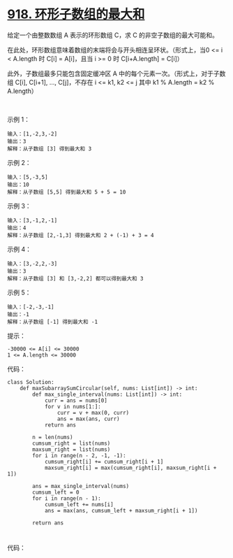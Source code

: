 # [918. 环形子数组的最大和](https://leetcode-cn.com/problems/maximum-sum-circular-subarray/)

给定一个由整数数组 A 表示的环形数组 C，求 C 的非空子数组的最大可能和。

在此处，环形数组意味着数组的末端将会与开头相连呈环状。（形式上，当0 <= i < A.length 时 C[i] = A[i]，且当 i >= 0 时 C[i+A.length] = C[i]）

此外，子数组最多只能包含固定缓冲区 A 中的每个元素一次。（形式上，对于子数组 C[i], C[i+1], ..., C[j]，不存在 i <= k1, k2 <= j 其中 k1 % A.length = k2 % A.length）

 

示例 1：
```
输入：[1,-2,3,-2]
输出：3
解释：从子数组 [3] 得到最大和 3
```
示例 2：
```
输入：[5,-3,5]
输出：10
解释：从子数组 [5,5] 得到最大和 5 + 5 = 10
```
示例 3：
```
输入：[3,-1,2,-1]
输出：4
解释：从子数组 [2,-1,3] 得到最大和 2 + (-1) + 3 = 4
```
示例 4：
```
输入：[3,-2,2,-3]
输出：3
解释：从子数组 [3] 和 [3,-2,2] 都可以得到最大和 3
```
示例 5：
```
输入：[-2,-3,-1]
输出：-1
解释：从子数组 [-1] 得到最大和 -1
```

提示：
```
-30000 <= A[i] <= 30000
1 <= A.length <= 30000
```

代码：
```python3
class Solution:
    def maxSubarraySumCircular(self, nums: List[int]) -> int:
        def max_single_interval(nums: List[int]) -> int:
            curr = ans = nums[0]
            for v in nums[1:]:
                curr = v + max(0, curr)
                ans = max(ans, curr)
            return ans

        n = len(nums)
        cumsum_right = list(nums)
        maxsum_right = list(nums)
        for i in range(n - 2, -1, -1):
            cumsum_right[i] += cumsum_right[i + 1]
            maxsum_right[i] = max(cumsum_right[i], maxsum_right[i + 1])

        ans = max_single_interval(nums)
        cumsum_left = 0
        for i in range(n - 1):
            cumsum_left += nums[i]
            ans = max(ans, cumsum_left + maxsum_right[i + 1])
        
        return ans
```

# []()


代码：
```python3

```

